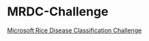 # MRDC-Challenge

[Microsoft Rice Disease Classification Challenge](https://zindi.africa/competitions/microsoft-rice-disease-classification-challenge)
